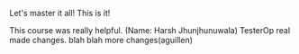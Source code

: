 Let's master it all!
This is it!

This course was really helpful. (Name: Harsh Jhunjhunuwala)
TesterOp real made changes.
blah blah
more changes(aguillen)

